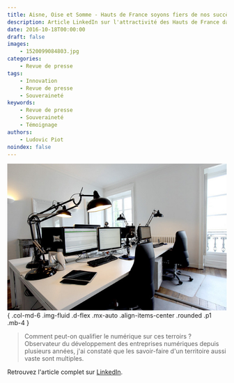 ```yaml
---
title: Aisne, Oise et Somme - Hauts de France soyons fiers de nos succès numériques
description: Article LinkedIn sur l'attractivité des Hauts de France dans le domaine du numérique
date: 2016-10-18T00:00:00
draft: false
images:
    - 1520099084803.jpg
categories:
    - Revue de presse
tags:
    - Innovation
    - Revue de presse
    - Souveraineté
keywords:
    - Revue de presse
    - Souveraineté
    - Témoignage
authors:
    - Ludovic Piot
noindex: false
---
```


![Le bureau d'un professionnel du numérique](1520099084803.jpg)
{ .col-md-6 .img-fluid .d-flex .mx-auto .align-items-center .rounded .p1 .mb-4 }


> Comment peut-on qualifier le numérique sur ces terroirs ? Observateur du développement des entreprises numériques depuis plusieurs années, j'ai constaté que les savoir-faire d'un territoire aussi vaste sont multiples. 

Retrouvez l'article complet sur [LinkedIn](https://www.linkedin.com/pulse/aisne-oise-et-somme-hauts-de-france-soyons-fiers-nos-van-sante/).
